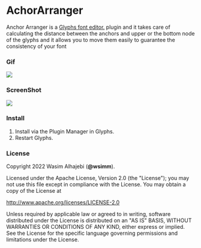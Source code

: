 # AchorArranger
Anchor Arranger is a <a href="http://glyphsapp.com/">Glyphs font editor.</a> plugin and it takes care of calculating the distance between the anchors and upper or the bottom node of the  glyphs and it allows you to move them easily to guarantee the consistency of your font
### Gif
<img src="https://github.com/wsimm/AchorArranger/blob/master/anchorArranger.gif?raw=true">

### ScreenShot

<img src="https://github.com/wsimm/AchorArranger/raw/master/AnchorArrangerScreenshot.png">

### Install

1. Install via the Plugin Manager in Glyphs.
2. Restart Glyphs.




### License

Copyright 2022 Wasim Alhajebi (**@wsimm**).

Licensed under the Apache License, Version 2.0 (the "License");
you may not use this file except in compliance with the License.
You may obtain a copy of the License at

http://www.apache.org/licenses/LICENSE-2.0

Unless required by applicable law or agreed to in writing, software
distributed under the License is distributed on an "AS IS" BASIS,
WITHOUT WARRANTIES OR CONDITIONS OF ANY KIND, either express or implied.
See the License for the specific language governing permissions and
limitations under the License.
